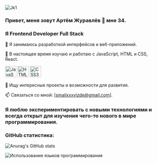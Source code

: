 
![Jk1](https://github.com/ArtemGoiT/ArtemGoiT/assets/150847319/37309e08-9d5e-4483-9534-5907a123f7ef)


### Привет, меня зовут Артём Журавлёв 👋 мне 34.


### Я Frontend Developer Full Stack





🔭 Я занимаюсь разработкой интерфейсов и веб-приложений.

🌱 В настоящее время изучаю и работаю с JavaScript, HTML и CSS, React.
<p align="left">
    <a href="https://developer.mozilla.org/en-US/docs/Web/JavaScript" target="_blank" rel="noreferrer"><img src="https://raw.githubusercontent.com/danielcranney/readme-generator/main/public/icons/skills/javascript-colored.svg" width="36" height="36" alt="JavaScript" /></a>
    <a href="https://developer.mozilla.org/en-US/docs/Glossary/HTML5" target="_blank" rel="noreferrer"><img src="https://raw.githubusercontent.com/danielcranney/readme-generator/main/public/icons/skills/html5-colored.svg" width="36" height="36" alt="HTML5" /></a>
    <a href="https://www.w3.org/TR/CSS/#css" target="_blank" rel="noreferrer"><img src="https://raw.githubusercontent.com/danielcranney/readme-generator/main/public/icons/skills/css3-colored.svg" width="36" height="36" alt="CSS3" /></a>
</p>

💼 Ищу интересные проекты и возможности для развития.

📫 Связаться со мной: [smailxxxvizde@gmail.com].

 ### Я люблю экспериментировать с новыми технологиями и всегда открыт для изучения чего-то нового в мире программирования.

### GitHub статистика:

![Anurag's GitHub stats](https://github-readme-stats.vercel.app/api?username=ArtemGoiT&show_icons=true&theme=tokyonight)

<img src="https://github-readme-stats.vercel.app/api/top-langs/?username=ArtemGoiT&langs_count=10&title_color=0891b2&text_color=ffffff&icon_color=0891b2&bg_color=1c1917&hide_border=true&locale=en&custom_title=Top%20%Languages" alt="Использование языков программирования" />



